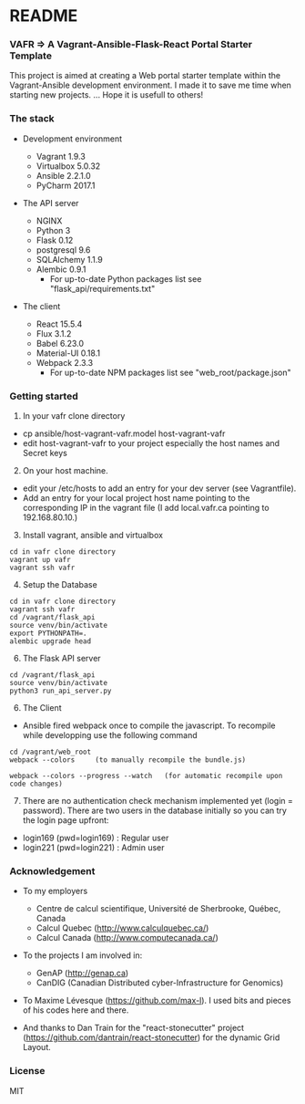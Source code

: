 # README #

### VAFR => A Vagrant-Ansible-Flask-React Portal Starter Template  ###

This project is aimed at creating a Web portal starter template within the Vagrant-Ansible 
development environment. I made it to save me time when starting new projects.
... Hope it is usefull to others!

### The stack ###

- Development environment
    - Vagrant         1.9.3
    - Virtualbox      5.0.32
    - Ansible         2.2.1.0
    - PyCharm         2017.1


- The API server
    - NGINX         
    - Python        3
    - Flask         0.12
    - postgresql    9.6
    - SQLAlchemy    1.1.9
    - Alembic       0.9.1
        - For up-to-date Python packages list see "flask_api/requirements.txt"
        
        
- The client
    - React         15.5.4
    - Flux          3.1.2
    - Babel         6.23.0
    - Material-UI   0.18.1
    - Webpack       2.3.3
        - For up-to-date NPM packages list see "web_root/package.json"


### Getting started ###

1) In your vafr clone directory
- cp ansible/host-vagrant-vafr.model host-vagrant-vafr
- edit host-vagrant-vafr to your project especially the host names and Secret keys

2)  On your host machine. 
- edit your /etc/hosts to add an entry for your dev server (see Vagrantfile). 
- Add an entry for your local project host name pointing to the corresponding IP 
in the vagrant file (I add local.vafr.ca pointing to 192.168.80.10.)

3) Install vagrant, ansible and virtualbox
```
cd in vafr clone directory
vagrant up vafr
vagrant ssh vafr

```

4) Setup the Database
```
cd in vafr clone directory
vagrant ssh vafr
cd /vagrant/flask_api
source venv/bin/activate
export PYTHONPATH=.
alembic upgrade head
```


6) The Flask API server
```
cd /vagrant/flask_api
source venv/bin/activate
python3 run_api_server.py
```

6) The Client
- Ansible fired webpack once to compile the javascript. To recompile while 
developping use the following command
```
cd /vagrant/web_root
webpack --colors     (to manually recompile the bundle.js)

webpack --colors --progress --watch   (for automatic recompile upon code changes)
```
7) There are no authentication check mechanism implemented yet (login = password).
There are two users in the database initially so you can try the login page upfront:
- login169 (pwd=login169) : Regular user
- login221 (pwd=login221) : Admin user

### Acknowledgement ###
- To my employers
    - Centre de calcul scientifique, Université de Sherbrooke, Québec, Canada
    - Calcul Quebec (http://www.calculquebec.ca/)
    - Calcul Canada (http://www.computecanada.ca/)
    
- To the projects I am involved in:
    - GenAP (http://genap.ca)
    - CanDIG (Canadian Distributed cyber-Infrastructure for Genomics)
    
- To Maxime Lévesque (https://github.com/max-l). I used bits and pieces of his 
codes here and there.
     

- And thanks to Dan Train for the "react-stonecutter" project (https://github.com/dantrain/react-stonecutter)
for the dynamic Grid Layout.

### License ###
MIT